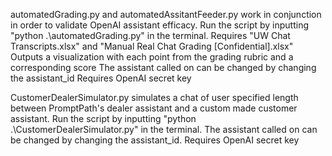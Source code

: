 automatedGrading.py and automatedAssitantFeeder.py work in conjunction in order to validate OpenAI assistant efficacy.
Run the script by inputting "python .\automatedGrading.py" in the terminal. Requires "UW Chat Transcripts.xlsx" and "Manual Real Chat Grading [Confidential].xlsx"
Outputs a visualization with each point from the grading rubric and a corresponding score
The assistant called on can be changed by changing the assistant_id
Requires OpenAI secret key


CustomerDealerSimulator.py simulates a chat of user specified length between PromptPath's dealer assistant and a custom made customer assistant.
Run the script by inputting "python .\CustomerDealerSimulator.py" in the terminal.
The assistant called on can be changed by changing the assistant_id.
Requires OpenAI secret key
